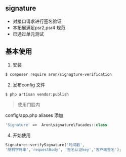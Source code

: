 ## signature

- 对接口请求进行签名验证
- 本拓展满足psr2,psr4 规范
- 已通过单元测试

## 基本使用
1. 安装
```bash
$ composer require aron/signagture-verification
```

2. 发布config 文件
```bash
$ php artisan vendor:publish
```

> 使用门脸内

config/app.php aliases 添加
```php
'Signature' =>  Aron\signature\Facades::class
```

4. 开始使用
```php
Signature::verifySignature('时间戳',
'随机字符串','requestBody', '签名认证key','客户端签名');
```
